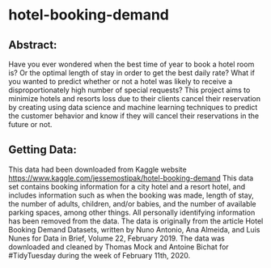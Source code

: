 # hotel-booking-demand
## Abstract:
Have you ever wondered when the best time of year to book a hotel room is? Or the optimal length of stay in order to get the best daily rate? What if you wanted to predict whether or not a hotel was likely to receive a disproportionately high number of special requests?
This project aims to minimize hotels and resorts loss due to their clients cancel their reservation by creating using data science and machine learning techniques to predict the customer behavior and know if they will cancel their reservations in the future or not.


## Getting Data:
This data had been downloaded from  Kaggle website https://www.kaggle.com/jessemostipak/hotel-booking-demand This data set contains booking information for a city hotel and a resort hotel, and includes information such as when the booking was made, length of stay, the number of adults, children, and/or babies, and the number of available parking spaces, among other things. All personally identifying information has been removed from the data.
The data is originally from the article Hotel Booking Demand Datasets, written by Nuno Antonio, Ana Almeida, and Luis Nunes for Data in Brief, Volume 22, February 2019. The data was downloaded and cleaned by Thomas Mock and Antoine Bichat for #TidyTuesday during the week of February 11th, 2020.
